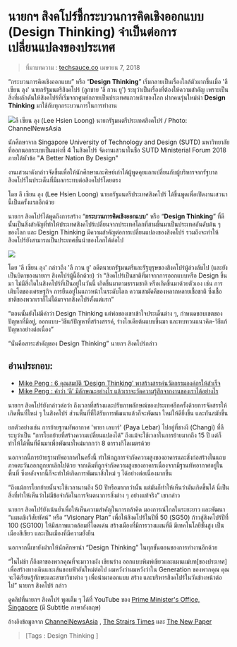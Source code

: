 # นายกฯ สิงคโปร์ชี้กระบวนการคิดเชิงออกแบบ \(Design Thinking\) จำเป็นต่อการเปลี่ยนแปลงของประเทศ

> ที่มาบทความ : [techsauce.co](https://techsauce.co/news/pm-lee-said-design-thinking-changed-singapore-to-first-world?fbclid=IwAR0x5mwfrVzcpmyk-4jLjYN0xYO3USKiZeR3683-vWDiJLl77S-X7AAlcmg) เมษายน 7, 2018

“กระบวนการคิดเชิงออกแบบ” หรือ “**Design Thinking**” เริ่มกลายเป็นเรื่องใกล้ตัวมากขึ้นเมื่อ 'ลี เซียน ลุง' นายกรัฐมนตรีสิงคโปร์ \(ลูกชาย 'ลี กวน ยู'\) ระบุว่าเป็นเรื่องที่ต้องให้ความสำคัญ เพราะเป็นสิ่งที่ผลักดันให้สิงคโปร์ที่เริ่มจากศูนย์กลายเป็นประเทศแถวหน้าของโลก ฝากคนรุ่นใหม่นำ **Design Thinking** มาใช้กับทุกกระบวนการในการทำงาน

![](https://storage.googleapis.com/techsauce-prod/uploads/2018/04/pm-singapore-lee-at-sutd-dialogue.jpg)ลี เซียน ลุง \(Lee Hsien Loong\) นายกรัฐมนตรีประเทศสิงคโปร์ / Photo: ChannelNewsAsia

นักศึกษาจาก Singapore University of Technology and Design \(SUTD\) มหาวิทยาลัยที่ออกนอกระบบเป็นแห่งที่ 4 ในสิงคโปร์ จัดงานเสวนาในชื่อ SUTD Ministerial Forum 2018 ภายใต้หัวข้อ "A Better Nation By Design"

งานเสวนาดังกล่าวจัดขึ้นเพื่อให้นักศึกษาและศิษย์เก่าได้ผู้พูดคุยแลกเปลี่ยนกับผู้บริหารจากรัฐบาลสิงคโปร์ในประเด็นที่มีผลกระทบต่อสิงคโปร์โดยตรง

โดย ลี เซียน ลุง \(Lee Hsien Loong\) นายกรัฐมนตรีประเทศสิงคโปร์ ได้ขึ้นพูดเพื่อเปิดงานเสวนานี้เป็นครั้งแรกอีกด้วย

นายกฯ สิงคโปร์ได้พูดถึงการสร้าง “**กระบวนการคิดเชิงออกแบบ**” หรือ “**Design Thinking**” ที่ดีนั้นเป็นสิ่งสำคัญที่ทำให้ประเทศสิงคโปร์เปลี่ยนจากประเทศโลกที่สามขึ้นมาเป็นประเทศอันดับต้น ๆ ของโลก และ Design Thinking มีความสำคัญต่อการเปลี่ยนแปลงของสิงคโปร์ รวมถึงจะทำให้สิงคโปร์ยังสามารถเป็นประเทศชั้นนำของโลกได้ต่อไป

![](https://storage.googleapis.com/techsauce-prod/uploads/2015/09/800px-Merlion_and_the_Singapore_Skyline.jpg)

โดย 'ลี เซียน ลุง' กล่าวถึง 'ลี กวน ยู' อดีตนายกรัฐมนตรีและรัฐบุรุษของสิงคโปร์ผู้ล่วงลับไป \(และยังเป็นบิดาของนายกฯ สิงคโปร์ผู้นี้อีกด้วย\) ว่า “สิงคโปร์เป็นชาติที่มาจากการออกแบบหรือ Design ขึ้นมา ไม่มีสิ่งใดในสิงคโปร์ที่เป็นอยู่ในวันนี้ เกิดขึ้นมาตามธรรมชาติ หรือเกิดขึ้นมาด้วยตัวเอง เช่น การเติบโตของเศรษฐกิจ การยืนอยู่ในแถวหน้าในระดับโลก ความสามัคคีของหลากหลายเชื้อชาติ ซึ่งเชื้อชาติของพวกเราก็ไม่ได้มาจากสิงคโปร์ตั้งแต่แรก”

“ตอนนั้นยังไม่มีคำว่า Design Thinking แต่พ่อของเขาเข้าใจประเด็นต่าง ๆ, กำหนดขอบเขตของปัญหาที่มีอยู่, ออกแบบ-วิธีแก้ปัญหาที่สร้างสรรค์, ร่างไอเดียต้นแบบขึ้นมา และทบทวนแนวคิด-วิธีแก้ปัญหาอย่างต่อเนื่อง”

“นั่นคือสาระสำคัญของ Design Thinking” นายกฯ สิงคโปร์กล่าว

## อ่านประกอบ:

* [Mike Peng : 6 คุณสมบัติ ‘Design Thinking’ พาสร้างสรรค์นวัตกรรมองค์กรให้สำเร็จ](https://techsauce.co/corporate-innovation-2/mike-peng-6-qualities-of-design-thinking-for-corporate-innovation/)
* [Mike Peng : คำว่า ‘ดี’ มีลักษณะอย่างไร แล้วเราจะวัดความรู้สึกจากงานของเราได้อย่างไร](https://techsauce.co/events/techsauce-summit-th/mike-peng-what-does-good-look-like-and-how-do-we-measure-the-softer-side-of-our-work/)

นายกฯ สิงคโปร์ยังกล่าวต่อว่า ถึงเวลาที่สร้างและปรับภาพลักษณ์ของประเทศอีกครั้งด้วยการจัดสรรให้เกิดพื้นที่ใหม่ ๆ ในสิงคโปร์ ส่วนพื้นที่ที่ได้รับการพัฒนาแล้วก็จะพัฒนา ใหม่ให้ดียิ่งขึ้น และทันสมัยขึ้น

ยกตัวอย่างเช่น การย้ายฐานทัพอากาศ 'พายา เลบาร์' \(Paya Lebar\) ไปอยู่ที่ชางงี \(Changi\) ที่ลีระบุว่าเป็น “การโยกย้ายที่สร้างความเปลี่ยนแปลงได้” ถึงแม้จะใช้เวลาในการย้ายมากถึง 15 ปี แต่ก็ทำให้ได้พื้นที่คืนมาเพื่อพัฒนาใหม่มากกว่า 8 ตารางกิโลเมตรด้วย

นอกจากนี้การย้ายฐานทัพอากาศในครั้งนี้ ทำให้กฎการจำกัดความสูงของอาคารและสิ่งก่อสร้างในแถบภาคตะวันออกถูกยกเลิกไปด้วย จากเดิมที่ถูกจำกัดความสูงของอาคารเนื่องจากมีฐานทัพอากาศอยู่ในพื้นที่ ซึ่งหลังจากนี้ก็จะทำให้เกิดการพัฒนาสิ่งใหม่ ๆ ได้อย่างต่อเนื่องมากขึ้น

“ถึงแม้การโยกย้ายนั้นจะใช้เวลานานถึง 50 ปีหรือมากกว่านั้น แต่มันก็ทำให้เห็นว่ามันเกิดขึ้นได้ นี่เป็นสิ่งที่ทำให้เห็นว่าไม่มีข้อจำกัดในการจินตนาการสิ่งต่าง ๆ อย่างแท้จริง” เขากล่าว

นายกฯ สิงคโปร์ยังเน้นย้ำเพื่อให้เห็นความสำคัญในการกล้าคิด มองการณ์ไกลในระยะยาว และพัฒนา “แผนเชิงวิสัยทัศน์” หรือ “Visionary Plan” เพื่อให้สิงคโปร์ในปีที่ 50 \(SG50\) ก้าวสู่สิงคโปร์ปีที่ 100 \(SG100\) ให้มีสภาพแวดล้อมที่โดดเด่น สร้างเมืองที่มีการวางแผนที่ดี มีเทคโนโลยีขั้นสูง เป็นเมืองสีเขียว และเป็นเมืองที่มีความยั่งยืน

นอกจากนี้เขายังฝากให้นักศึกษานำ “Design Thinking” ในทุกขั้นตอนของการทำงานอีกด้วย

“ในไม่ช้า ก็ถึงตาของพวกคุณที่จะมาวางผัง เขียนร่าง ออกแบบพิมพ์เขียวและแผนแม่บท\[ของประเทศ\] เพื่อสร้างทางเดินและเส้นขอบฟ้าอันใหม่ต่อไป ผมหวังว่าผมหวังว่าใน Generation ของพวกคุณ คุณจะได้เรียนรู้ทักษะและสาขาวิชาต่าง ๆ เพื่อนำมาออกแบบ สร้าง และบริหารสิงคโปร์ในวันข้างหน้าต่อไป” นายกฯ สิงคโปร์ กล่าว

ดูคลิปที่นายกฯ สิงคโปร์ พูดเต็ม ๆ ได้ที่ YouTube ของ [Prime Minister's Office, Singapore](https://www.youtube.com/watch?v=p_vmthF_UI4&index=1&list=PLqvAkd0-laMczDSFxxlJ44EzE9hsSOpjD) \(มี Subtitle ภาษาอังกฤษ\)

อ้างอิงข้อมูลจาก [ChannelNewsAsia](https://www.channelnewsasia.com/news/singapore/good-design-thinking-critical-in-transforming-singapore-again-pm-10107590) , [The Strairs Times](http://www.straitstimes.com/singapore/pm-lee-calls-for-reimagining-of-singapore) และ [The New Paper](http://www.tnp.sg/news/singapore/pm-lee-time-reimagine-and-rebuild-singapore)

> \[Tags : Design Thinking \]

